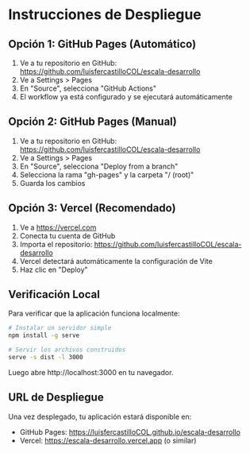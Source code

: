# Instrucciones de Despliegue

## Opción 1: GitHub Pages (Automático)

1. Ve a tu repositorio en GitHub: https://github.com/luisfercastilloCOL/escala-desarrollo
2. Ve a Settings > Pages
3. En "Source", selecciona "GitHub Actions"
4. El workflow ya está configurado y se ejecutará automáticamente

## Opción 2: GitHub Pages (Manual)

1. Ve a tu repositorio en GitHub: https://github.com/luisfercastilloCOL/escala-desarrollo
2. Ve a Settings > Pages
3. En "Source", selecciona "Deploy from a branch"
4. Selecciona la rama "gh-pages" y la carpeta "/ (root)"
5. Guarda los cambios

## Opción 3: Vercel (Recomendado)

1. Ve a https://vercel.com
2. Conecta tu cuenta de GitHub
3. Importa el repositorio: https://github.com/luisfercastilloCOL/escala-desarrollo
4. Vercel detectará automáticamente la configuración de Vite
5. Haz clic en "Deploy"

## Verificación Local

Para verificar que la aplicación funciona localmente:

```bash
# Instalar un servidor simple
npm install -g serve

# Servir los archivos construidos
serve -s dist -l 3000
```

Luego abre http://localhost:3000 en tu navegador.

## URL de Despliegue

Una vez desplegado, tu aplicación estará disponible en:
- GitHub Pages: https://luisfercastilloCOL.github.io/escala-desarrollo
- Vercel: https://escala-desarrollo.vercel.app (o similar)
